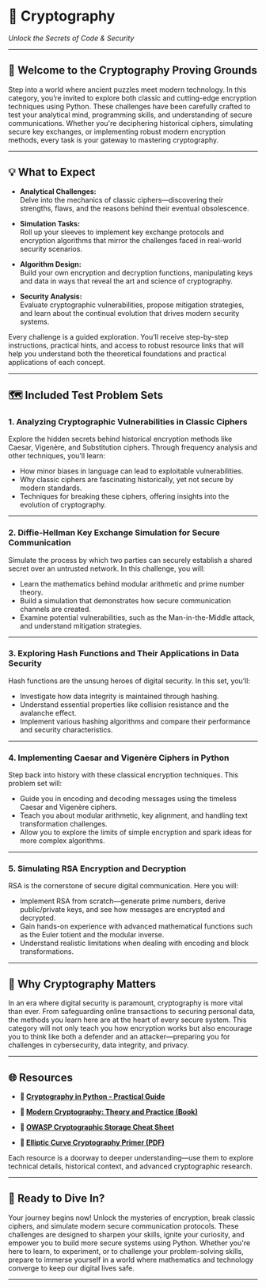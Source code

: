 # 🔐 Cryptography
*Unlock the Secrets of Code & Security*

---

## 🌟 Welcome to the Cryptography Proving Grounds

Step into a world where ancient puzzles meet modern technology. In this category, you’re invited to explore both classic and cutting-edge encryption techniques using Python. These challenges have been carefully crafted to test your analytical mind, programming skills, and understanding of secure communications. Whether you're deciphering historical ciphers, simulating secure key exchanges, or implementing robust modern encryption methods, every task is your gateway to mastering cryptography.

---

## 💡 What to Expect

- **Analytical Challenges:**  
  Delve into the mechanics of classic ciphers—discovering their strengths, flaws, and the reasons behind their eventual obsolescence.

- **Simulation Tasks:**  
  Roll up your sleeves to implement key exchange protocols and encryption algorithms that mirror the challenges faced in real-world security scenarios.

- **Algorithm Design:**  
  Build your own encryption and decryption functions, manipulating keys and data in ways that reveal the art and science of cryptography.

- **Security Analysis:**  
  Evaluate cryptographic vulnerabilities, propose mitigation strategies, and learn about the continual evolution that drives modern security systems.

Every challenge is a guided exploration. You’ll receive step-by-step instructions, practical hints, and access to robust resource links that will help you understand both the theoretical foundations and practical applications of each concept.

---

## 🗺️ Included Test Problem Sets  

### 1. **Analyzing Cryptographic Vulnerabilities in Classic Ciphers**  
Explore the hidden secrets behind historical encryption methods like Caesar, Vigenère, and Substitution ciphers. Through frequency analysis and other techniques, you’ll learn:
- How minor biases in language can lead to exploitable vulnerabilities.
- Why classic ciphers are fascinating historically, yet not secure by modern standards.
- Techniques for breaking these ciphers, offering insights into the evolution of cryptography.

---

### 2. **Diffie-Hellman Key Exchange Simulation for Secure Communication**  
Simulate the process by which two parties can securely establish a shared secret over an untrusted network. In this challenge, you will:
- Learn the mathematics behind modular arithmetic and prime number theory.
- Build a simulation that demonstrates how secure communication channels are created.
- Examine potential vulnerabilities, such as the Man-in-the-Middle attack, and understand mitigation strategies.

---

### 3. **Exploring Hash Functions and Their Applications in Data Security**  
Hash functions are the unsung heroes of digital security. In this set, you’ll:
- Investigate how data integrity is maintained through hashing.
- Understand essential properties like collision resistance and the avalanche effect.
- Implement various hashing algorithms and compare their performance and security characteristics.

---

### 4. **Implementing Caesar and Vigenère Ciphers in Python**  
Step back into history with these classical encryption techniques. This problem set will:
- Guide you in encoding and decoding messages using the timeless Caesar and Vigenère ciphers.
- Teach you about modular arithmetic, key alignment, and handling text transformation challenges.
- Allow you to explore the limits of simple encryption and spark ideas for more complex algorithms.

---

### 5. **Simulating RSA Encryption and Decryption**  
RSA is the cornerstone of secure digital communication. Here you will:
- Implement RSA from scratch—generate prime numbers, derive public/private keys, and see how messages are encrypted and decrypted.
- Gain hands-on experience with advanced mathematical functions such as the Euler totient and the modular inverse.
- Understand realistic limitations when dealing with encoding and block transformations.

---

## 🧠 Why Cryptography Matters

In an era where digital security is paramount, cryptography is more vital than ever. From safeguarding online transactions to securing personal data, the methods you learn here are at the heart of every secure system. This category will not only teach you how encryption works but also encourage you to think like both a defender and an attacker—preparing you for challenges in cybersecurity, data integrity, and privacy.

---

## 🌐 Resources

- **🔗 [Cryptography in Python - Practical Guide](https://cryptography.io)**

- **🔗 [Modern Cryptography: Theory and Practice (Book)](https://example.com/modern-cryptography)**

- **🔗 [OWASP Cryptographic Storage Cheat Sheet](https://owasp.org)**

- **🔗 [Elliptic Curve Cryptography Primer (PDF)](https://eprint.iacr.org/)**

Each resource is a doorway to deeper understanding—use them to explore technical details, historical context, and advanced cryptographic research.

---

## 🚀 Ready to Dive In?

Your journey begins now! Unlock the mysteries of encryption, break classic ciphers, and simulate modern secure communication protocols. These challenges are designed to sharpen your skills, ignite your curiosity, and empower you to build more secure systems using Python. Whether you're here to learn, to experiment, or to challenge your problem-solving skills, prepare to immerse yourself in a world where mathematics and technology converge to keep our digital lives safe.

---
